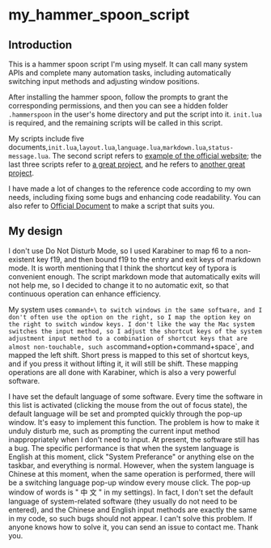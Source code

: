 # my_hammer_spoon_script

## Introduction
This is a hammer spoon script I'm using myself. It can call many system APIs and complete many automation tasks, including automatically switching input methods and adjusting window positions.

After installing the hammer spoon, follow the prompts to grant the corresponding permissions, and then you can see a hidden folder `.hammerspoon` in the user's home directory and put the script into it. `init.lua` is required, and the remaining scripts will be called in this script.

My scripts include five documents,`init.lua`,`layout.lua`,`language.lua`,`markdown.lua`,`status-message.lua`. The second script refers to [example of the official website](http://www.hammerspoon.org/go/); the last three scripts refer to [a great project](https://github.com/JIagengDing/hammerspoon-config), and he refers to [another great project](https://www.bilibili.com/video/BV1Q54y197dw).

I have made a lot of changes to the reference code according to my own needs, including fixing some bugs and enhancing code readability. You can also refer to [Official Document](http://www.hammerspoon.org/docs/) to make a script that suits you.

## My design
I don't use Do Not Disturb Mode, so I used Karabiner to map f6 to a non-existent key f19, and then bound f19 to the entry and exit keys of markdown mode. It is worth mentioning that I think the shortcut key of typora is convenient enough. The script markdown mode that automatically exits will not help me, so I decided to change it to no automatic exit, so that continuous operation can enhance efficiency.

My system uses `command+\` ` to switch windows in the same software, and I don't often use the option on the right, so I map the option key on the right to switch window keys. I don't like the way the Mac system switches the input method, so I adjust the shortcut keys of the system adjustment input method to a combination of shortcut keys that are almost non-touchable, such as `command+option+command+space`, and mapped the left shift. Short press is mapped to this set of shortcut keys, and if you press it without lifting it, it will still be shift. These mapping operations are all done with Karabiner, which is also a very powerful software.

I have set the default language of some software. Every time the software in this list is activated (clicking the mouse from the out of focus state), the default language will be set and prompted quickly through the pop-up window. It's easy to implement this function. The problem is how to make it unduly disturb me, such as prompting the current input method inappropriately when I don't need to input. At present, the software still has a bug. The specific performance is that when the system language is English at this moment, click "System Preferance" or anything else on the taskbar, and everything is normal. However, when the system language is Chinese at this moment, when the same operation is performed, there will be a switching language pop-up window every mouse click. The pop-up window of words is " 中 文 " in my settings). In fact, I don't set the default language of system-related software (they usually do not need to be entered), and the Chinese and English input methods are exactly the same in my code, so such bugs should not appear. I can't solve this problem. If anyone knows how to solve it, you can send an issue to contact me. Thank you.
